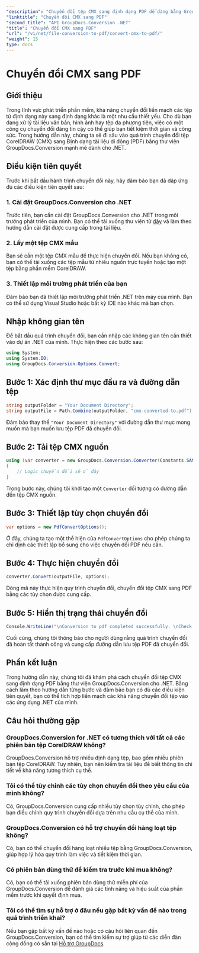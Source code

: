```yaml
---
"description": "Chuyển đổi tệp CMX sang định dạng PDF dễ dàng bằng GroupDocs.Conversion cho .NET. Tích hợp liền mạch khả năng chuyển đổi tệp vào ứng dụng .NET của bạn."
"linktitle": "Chuyển đổi CMX sang PDF"
"second_title": "API GroupDocs.Conversion .NET"
"title": "Chuyển đổi CMX sang PDF"
"url": "/vi/net/file-conversion-to-pdf/convert-cmx-to-pdf/"
"weight": 15
type: docs
---
```

# Chuyển đổi CMX sang PDF

## Giới thiệu
Trong lĩnh vực phát triển phần mềm, khả năng chuyển đổi liền mạch các tệp từ định dạng này sang định dạng khác là một nhu cầu thiết yếu. Cho dù bạn đang xử lý tài liệu văn bản, hình ảnh hay tệp đa phương tiện, việc có một công cụ chuyển đổi đáng tin cậy có thể giúp bạn tiết kiệm thời gian và công sức. Trong hướng dẫn này, chúng ta sẽ đi sâu vào quá trình chuyển đổi tệp CorelDRAW (CMX) sang Định dạng tài liệu di động (PDF) bằng thư viện GroupDocs.Conversion mạnh mẽ dành cho .NET.
## Điều kiện tiên quyết
Trước khi bắt đầu hành trình chuyển đổi này, hãy đảm bảo bạn đã đáp ứng đủ các điều kiện tiên quyết sau:
### 1. Cài đặt GroupDocs.Conversion cho .NET
Trước tiên, bạn cần cài đặt GroupDocs.Conversion cho .NET trong môi trường phát triển của mình. Bạn có thể tải xuống thư viện từ [đây](https://releases.groupdocs.com/conversion/net/) và làm theo hướng dẫn cài đặt được cung cấp trong tài liệu.
### 2. Lấy một tệp CMX mẫu
Bạn sẽ cần một tệp CMX mẫu để thực hiện chuyển đổi. Nếu bạn không có, bạn có thể tải xuống các tệp mẫu từ nhiều nguồn trực tuyến hoặc tạo một tệp bằng phần mềm CorelDRAW.
### 3. Thiết lập môi trường phát triển của bạn
Đảm bảo bạn đã thiết lập môi trường phát triển .NET trên máy của mình. Bạn có thể sử dụng Visual Studio hoặc bất kỳ IDE nào khác mà bạn chọn.

## Nhập không gian tên
Để bắt đầu quá trình chuyển đổi, bạn cần nhập các không gian tên cần thiết vào dự án .NET của mình. Thực hiện theo các bước sau:

```csharp
using System;
using System.IO;
using GroupDocs.Conversion.Options.Convert;
```
## Bước 1: Xác định thư mục đầu ra và đường dẫn tệp
```csharp
string outputFolder = "Your Document Directory";
string outputFile = Path.Combine(outputFolder, "cmx-converted-to.pdf");
```
Đảm bảo thay thế `"Your Document Directory"` với đường dẫn thư mục mong muốn mà bạn muốn lưu tệp PDF đã chuyển đổi.
## Bước 2: Tải tệp CMX nguồn
```csharp
using (var converter = new GroupDocs.Conversion.Converter(Constants.SAMPLE_CMX))
{
    // Logic chuyển đổi sẽ ở đây
}
```
Trong bước này, chúng tôi khởi tạo một `Converter` đối tượng có đường dẫn đến tệp CMX nguồn.
## Bước 3: Thiết lập tùy chọn chuyển đổi
```csharp
var options = new PdfConvertOptions();
```
Ở đây, chúng ta tạo một thể hiện của `PdfConvertOptions` cho phép chúng ta chỉ định các thiết lập bổ sung cho việc chuyển đổi PDF nếu cần.
## Bước 4: Thực hiện chuyển đổi
```csharp
converter.Convert(outputFile, options);
```
Dòng mã này thực hiện quy trình chuyển đổi, chuyển đổi tệp CMX sang PDF bằng các tùy chọn được cung cấp.
## Bước 5: Hiển thị trạng thái chuyển đổi
```csharp
Console.WriteLine("\nConversion to pdf completed successfully. \nCheck output in {0}", outputFolder);
```
Cuối cùng, chúng tôi thông báo cho người dùng rằng quá trình chuyển đổi đã hoàn tất thành công và cung cấp đường dẫn lưu tệp PDF đã chuyển đổi.

## Phần kết luận
Trong hướng dẫn này, chúng tôi đã khám phá cách chuyển đổi tệp CMX sang định dạng PDF bằng thư viện GroupDocs.Conversion cho .NET. Bằng cách làm theo hướng dẫn từng bước và đảm bảo bạn có đủ các điều kiện tiên quyết, bạn có thể tích hợp liền mạch các khả năng chuyển đổi tệp vào các ứng dụng .NET của mình.
## Câu hỏi thường gặp
### GroupDocs.Conversion for .NET có tương thích với tất cả các phiên bản tệp CorelDRAW không?
GroupDocs.Conversion hỗ trợ nhiều định dạng tệp, bao gồm nhiều phiên bản tệp CorelDRAW. Tuy nhiên, bạn nên kiểm tra tài liệu để biết thông tin chi tiết về khả năng tương thích cụ thể.
### Tôi có thể tùy chỉnh các tùy chọn chuyển đổi theo yêu cầu của mình không?
Có, GroupDocs.Conversion cung cấp nhiều tùy chọn tùy chỉnh, cho phép bạn điều chỉnh quy trình chuyển đổi dựa trên nhu cầu cụ thể của mình.
### GroupDocs.Conversion có hỗ trợ chuyển đổi hàng loạt tệp không?
Có, bạn có thể chuyển đổi hàng loạt nhiều tệp bằng GroupDocs.Conversion, giúp hợp lý hóa quy trình làm việc và tiết kiệm thời gian.
### Có phiên bản dùng thử để kiểm tra trước khi mua không?
Có, bạn có thể tải xuống phiên bản dùng thử miễn phí của GroupDocs.Conversion để đánh giá các tính năng và hiệu suất của phần mềm trước khi quyết định mua.
### Tôi có thể tìm sự hỗ trợ ở đâu nếu gặp bất kỳ vấn đề nào trong quá trình triển khai?
Nếu bạn gặp bất kỳ vấn đề nào hoặc có câu hỏi liên quan đến GroupDocs.Conversion, bạn có thể tìm kiếm sự trợ giúp từ các diễn đàn cộng đồng có sẵn tại [Hỗ trợ GroupDocs](https://forum.groupdocs.com/c/conversion/11).